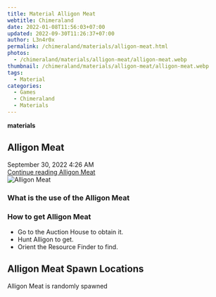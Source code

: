 ```yaml
---
title: Material Alligon Meat
webtitle: Chimeraland
date: 2022-01-08T11:56:03+07:00
updated: 2022-09-30T11:26:37+07:00
author: L3n4r0x
permalink: /chimeraland/materials/alligon-meat.html
photos:
  - /chimeraland/materials/alligon-meat/alligon-meat.webp
thumbnail: /chimeraland/materials/alligon-meat/alligon-meat.webp
tags:
  - Material
categories:
  - Games
  - Chimeraland
  - Materials
---
```


<section id="bootstrap-wrapper">
  <link
    rel="stylesheet"
    href="https://cdn.statically.io/gh/dimaslanjaka/Web-Manajemen/40ac3225/css/bootstrap-4.5-wrapper.css"
  />
  <div
    class="row g-0 border rounded overflow-hidden flex-md-row mb-4 shadow-sm position-relative"
  >
    <div class="col p-4 d-flex flex-column position-static">
      <strong class="d-inline-block mb-2 text-success">materials</strong>
      <h2 class="mb-0">Alligon Meat</h2>
      <div class="mb-1 text-muted">September 30, 2022 4:26 AM</div>
      <a
        href="/chimeraland/materials/alligon-meat.html"
        class="stretched-link d-none"
        >Continue reading Alligon Meat</a
      >
    </div>
    <div class="col-auto d-none d-lg-block">
      <img
        src="/chimeraland/materials/alligon-meat/alligon-meat.webp"
        alt="Alligon Meat"
      />
    </div>
  </div>
  <div class="row">
    <div class="col-lg-6 col-12 mb-2">
      <div class="card">
        <div class="card-body">
          <h3 class="card-title">What is the use of the Alligon Meat</h3>
          <div class="card-text"><ul></ul></div>
        </div>
      </div>
    </div>
    <div class="col-lg-6 col-12 mb-2">
      <div class="card">
        <div class="card-body">
          <h3 class="card-title">How to get Alligon Meat</h3>
          <div class="card-text">
            <ul>
              <li>Go to the Auction House to obtain it.</li>
              <li>Hunt Alligon to get.</li>
              <li>Orient the Resource Finder to find.</li>
            </ul>
          </div>
        </div>
      </div>
    </div>
    <div class="col-12 mb-2">
      <h2>Alligon Meat Spawn Locations</h2>
      <p>Alligon Meat is randomly spawned</p>
    </div>
  </div>
</section>